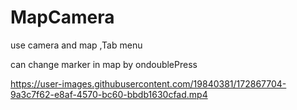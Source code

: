 # MapCamera
use camera  and map ,Tab menu

can change marker in map by ondoublePress

https://user-images.githubusercontent.com/19840381/172867704-9a3c7f62-e8af-4570-bc60-bbdb1630cfad.mp4

